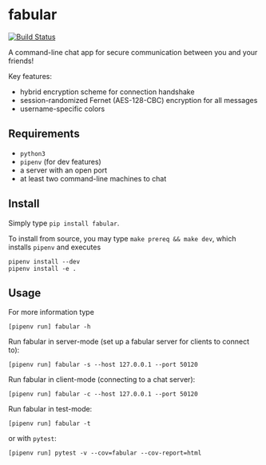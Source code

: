 

# fabular

[![Build Status](https://travis-ci.com/phdenzel/fabular.svg?branch=master)](https://travis-ci.com/phdenzel/fabular)

A command-line chat app for secure communication between you and your friends!

Key features:

-   hybrid encryption scheme for connection handshake
-   session-randomized Fernet (AES-128-CBC) encryption for all messages
-   username-specific colors


## Requirements

-   `python3`
-   `pipenv` (for dev features)
-   a server with an open port
-   at least two command-line machines to chat


## Install

Simply type `pip install fabular`.

To install from source, you may type `make prereq && make dev`, which
installs `pipenv` and executes

    pipenv install --dev
    pipenv install -e .


## Usage

For more information type

    [pipenv run] fabular -h

Run fabular in server-mode (set up a fabular server for clients to connect to):

    [pipenv run] fabular -s --host 127.0.0.1 --port 50120

Run fabular in client-mode (connecting to a chat server):

    [pipenv run] fabular -c --host 127.0.0.1 --port 50120

Run fabular in test-mode:

    [pipenv run] fabular -t

or with `pytest`:

    [pipenv run] pytest -v --cov=fabular --cov-report=html

